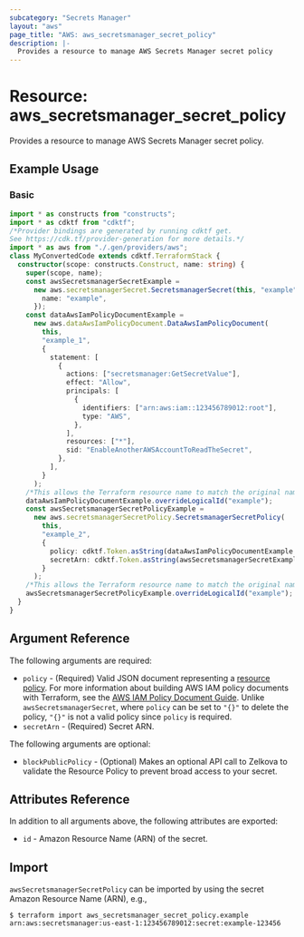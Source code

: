 ```yaml
---
subcategory: "Secrets Manager"
layout: "aws"
page_title: "AWS: aws_secretsmanager_secret_policy"
description: |-
  Provides a resource to manage AWS Secrets Manager secret policy
---
```


# Resource: aws_secretsmanager_secret_policy

Provides a resource to manage AWS Secrets Manager secret policy.

## Example Usage

### Basic

```typescript
import * as constructs from "constructs";
import * as cdktf from "cdktf";
/*Provider bindings are generated by running cdktf get.
See https://cdk.tf/provider-generation for more details.*/
import * as aws from "./.gen/providers/aws";
class MyConvertedCode extends cdktf.TerraformStack {
  constructor(scope: constructs.Construct, name: string) {
    super(scope, name);
    const awsSecretsmanagerSecretExample =
      new aws.secretsmanagerSecret.SecretsmanagerSecret(this, "example", {
        name: "example",
      });
    const dataAwsIamPolicyDocumentExample =
      new aws.dataAwsIamPolicyDocument.DataAwsIamPolicyDocument(
        this,
        "example_1",
        {
          statement: [
            {
              actions: ["secretsmanager:GetSecretValue"],
              effect: "Allow",
              principals: [
                {
                  identifiers: ["arn:aws:iam::123456789012:root"],
                  type: "AWS",
                },
              ],
              resources: ["*"],
              sid: "EnableAnotherAWSAccountToReadTheSecret",
            },
          ],
        }
      );
    /*This allows the Terraform resource name to match the original name. You can remove the call if you don't need them to match.*/
    dataAwsIamPolicyDocumentExample.overrideLogicalId("example");
    const awsSecretsmanagerSecretPolicyExample =
      new aws.secretsmanagerSecretPolicy.SecretsmanagerSecretPolicy(
        this,
        "example_2",
        {
          policy: cdktf.Token.asString(dataAwsIamPolicyDocumentExample.json),
          secretArn: cdktf.Token.asString(awsSecretsmanagerSecretExample.arn),
        }
      );
    /*This allows the Terraform resource name to match the original name. You can remove the call if you don't need them to match.*/
    awsSecretsmanagerSecretPolicyExample.overrideLogicalId("example");
  }
}

```

## Argument Reference

The following arguments are required:

* `policy` - (Required) Valid JSON document representing a [resource policy](https://docs.aws.amazon.com/secretsmanager/latest/userguide/auth-and-access_resource-based-policies.html). For more information about building AWS IAM policy documents with Terraform, see the [AWS IAM Policy Document Guide](https://learn.hashicorp.com/terraform/aws/iam-policy). Unlike `awsSecretsmanagerSecret`, where `policy` can be set to `"{}"` to delete the policy, `"{}"` is not a valid policy since `policy` is required.
* `secretArn` - (Required) Secret ARN.

The following arguments are optional:

* `blockPublicPolicy` - (Optional) Makes an optional API call to Zelkova to validate the Resource Policy to prevent broad access to your secret.

## Attributes Reference

In addition to all arguments above, the following attributes are exported:

* `id` - Amazon Resource Name (ARN) of the secret.

## Import

`awsSecretsmanagerSecretPolicy` can be imported by using the secret Amazon Resource Name (ARN), e.g.,

```
$ terraform import aws_secretsmanager_secret_policy.example arn:aws:secretsmanager:us-east-1:123456789012:secret:example-123456
```

<!-- cache-key: cdktf-0.17.0-pre.15 input-666a22b25088d53bc20976399811cbdbb2ca2fbd86c00aae676267540f01bd28 -->